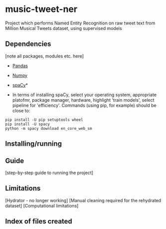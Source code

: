 # music-tweet-ner
Project which performs Named Entity Recognition on raw tweet text from Million Musical Tweets dataset, using supervised models

## Dependencies

[note all packages, modules etc. here]

* [Pandas](https://pandas.pydata.org/docs/getting_started/install.html)
* [Numpy](https://numpy.org/install/)
* [spaCy](https://spacy.io/usage)*

* In terms of installing spaCy, select your operating system, appropriate platofmr, package manager, hardware, highlight 'train models', select pipeline for 'efficiency'. Commands (using pip, for example) should be close to:

```
pip install -U pip setuptools wheel
pip install -U spacy
python -m spacy download en_core_web_sm
```


## Installing/running

## Guide

[step-by-step guide to running the project]

## Limitations

[Hydrator - no longer working]
[Manual cleaning required for the rehydrated dataset]
[Computational limitations]

## Index of files created

